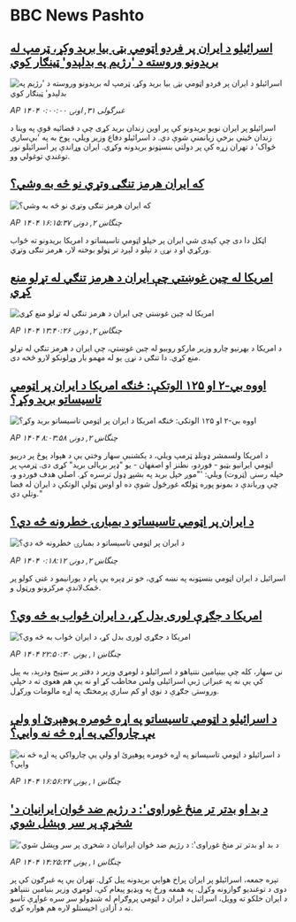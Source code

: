 # BBC News Pashto## [اسرائیلو د ایران پر فردو اټومي بټۍ بیا برید وکړ، ټرمپ له بریدونو وروسته د 'رژیم په بدلېدو' ټینګار کوي](https://www.bbc.co.uk/pashto/live/c8xgz07qqdgt?at_campaign=githubrss)![اسرائیلو د ایران پر فردو اټومي بټۍ بیا برید وکړ، ټرمپ له بریدونو وروسته د 'رژیم په بدلېدو' ټینګار کوي](https://ichef.bbci.co.uk/ace/standard/240/cpsprodpb/f6b5/live/17429060-5041-11f0-8c47-237c2e4015f5.png)_AP ۱۴۰۴ غبرگولی ۳۱, اونۍ ۰:۰۰:۰۰_اسرائیلو پر ایران نویو بریدونو کې پر اوین زندان برید کړی چې د قضائیه قوې په وینا د زندان ځینې برخې زیانمنې شوې دي. د اسرائیلو دفاع وزیر ویلي، پوخ به په 'بې‌ساري ځواک' د تهران زړه کې پر دولتي بنسټونو بریدونه وکړي. ایران وړاندې پر اسرائیلو نور توغندي توغولي وو.## [که ايران هرمز تنګی وتړي نو څه به وشي؟](https://www.bbc.com/pashto/articles/cq53gl0lqp9o?at_campaign=githubrss)![که ايران هرمز تنګی وتړي نو څه به وشي؟](https://ichef.bbci.co.uk/ace/ws/240/cpsprodpb/8aca/live/d6511520-504c-11f0-a466-d54f65b60deb.jpg)_AP ۱۴۰۴ چنگاښ ۲, دونۍ ۱۶:۱۵:۳۷_اټکل دا دی چې کېدی شي ايران پر خپلو اټومي تاسیساتو د امريکا بريدونو ته ځواب ورکړي او د نړۍ د تېلو د لېږد تر ټولو بوخته لار، هرمز تنګی وتړي.## [امریکا له چین غوښتي چې ایران د هرمز تنګي له تړلو منع کړي](https://www.bbc.com/pashto/articles/cn7dgmypjrgo?at_campaign=githubrss)![امریکا له چین غوښتي چې ایران د هرمز تنګي له تړلو منع کړي](https://ichef.bbci.co.uk/ace/ws/240/cpsprodpb/359c/live/4b5ec210-5037-11f0-8c47-237c2e4015f5.jpg)_AP ۱۴۰۴ چنگاښ ۲, دونۍ ۱۳:۴۰:۲۶_د امریکا د بهرنیو چارو وزیر مارکو روبیو له چین غوښتي، چې ایران د هرمز تنګي له تړلو منع کړي. دا تنګی د نړۍ یو له مهمو بار وړلونکو لارو څخه دی.## [اووه بي-۲ او ۱۲۵ الوتکې: څنګه امریکا د ایران پر اټومي تاسیساتو برید وکړ؟](https://www.bbc.com/pashto/articles/cwykx44w9ylo?at_campaign=githubrss)![اووه بي-۲ او ۱۲۵ الوتکې: څنګه امریکا د ایران پر اټومي تاسیساتو برید وکړ؟](https://ichef.bbci.co.uk/ace/ws/240/cpsprodpb/e8b0/live/c1955410-5020-11f0-8c47-237c2e4015f5.jpg)_AP ۱۴۰۴ چنگاښ ۲, دونۍ ۸:۰۳:۵۸_د امریکا ولسمشر ډونلډ ټرمپ ویلي، د یکشنبې سهار وختي یې د هېواد پوځ پر درېیو اټومي ایرانیو بټیو - فوردو، نطنز او اصفهان - یو "ډېر بریالی برید" کړی دی.
ټرمپ ‌پر خپله رسنۍ (ټروت) ویلي: '"موږ خپل برید په بشپړ ډول ترسره کړ. اصلي هدف فوردو و، چې ورباندې د بمونو پوره ټولګه غورځول شوې ده او اوس ټولې الوتکې د ایران له فضا وتلې دي."## [د ایران پر اټومي تاسیساتو د بمبارۍ خطرونه څه دي؟](https://www.bbc.com/pashto/articles/c3d1xn4g2mxo?at_campaign=githubrss)![د ایران پر اټومي تاسیساتو د بمبارۍ خطرونه څه دي؟](https://ichef.bbci.co.uk/ace/ws/240/cpsprodpb/908a/live/b6039800-4f67-11f0-86d5-3b52b53af158.png)_AP ۱۴۰۴ چنگاښ ۲, دونۍ ۰:۱۸:۱۲_اسرائیل د ایران اټومي بنسټونه په نښه کړي، خو تر ډېره یې پام د یورانیمو د غني کولو پر ځمک‌لاندې مرکزونو ورټول و.## [امریکا د جګړې لوری بدل کړ، د ایران ځواب به څه وي؟](https://www.bbc.com/pashto/articles/cgk3x88n0lzo?at_campaign=githubrss)![امریکا د جګړې لوری بدل کړ، د ایران ځواب به څه وي؟](https://ichef.bbci.co.uk/ace/ws/240/cpsprodpb/3329/live/1d0c3ae0-4f89-11f0-86d5-3b52b53af158.jpg)_AP ۱۴۰۴ چنگاښ ۱, يونۍ ۲۲:۵۰:۳۰_نن سهار، کله چې بینیامین نتنیاهو د اسرائیلو د لومړي وزیر د دفتر پر سټېج ودرېد، به پیل کې یې نه په عبرانۍ ژبې اسرائیلی ولس مخاطب کړ او نه یې هم هغوی ته د خپلې وروستۍ جګړې د نوي او کم ساري پرمختګ په اړه مالومات ورکړل.## [د اسرائیلو د اټومي تاسیساتو په اړه څومره پوهېږئ او ولې یې چارواکي په اړه څه نه وايي؟](https://www.bbc.com/pashto/articles/cwyq81qngwgo?at_campaign=githubrss)![د اسرائیلو د اټومي تاسیساتو په اړه څومره پوهېږئ او ولې یې چارواکي په اړه څه نه وايي؟](https://ichef.bbci.co.uk/ace/ws/240/cpsprodpb/8dd7/live/ea9ab630-4e85-11f0-b737-a9e30e736d38.png)_AP ۱۴۰۴ چنگاښ ۱, يونۍ ۱۶:۵۶:۲۷_## ['د بد او بدتر تر منځ غوراوی': د رژیم ضد ځوان ایرانیان د شخړې پر سر وېشل شوي](https://www.bbc.com/pashto/articles/cvg9rpxrv52o?at_campaign=githubrss)!['د بد او بدتر تر منځ غوراوی': د رژیم ضد ځوان ایرانیان د شخړې پر سر وېشل شوي](https://ichef.bbci.co.uk/ace/ws/240/cpsprodpb/a029/live/5801de50-4f54-11f0-8c47-237c2e4015f5.jpg)_AP ۱۴۰۴ چنگاښ ۱, يونۍ ۱۴:۲۵:۲۴_تېره جمعه، اسرائیلو پر ایران پراخ هوايي بریدونه پیل کړل. تهران یې په غبرګون کې پر دوی د توغندیو ګوازونه وکړل.
 په همغه ورځ په ویډیو پیغام کې، لومړي وزیر بنیامین نتنیاهو د ایران خلکو ته وویل، اسرائیل د ایران د اټومي پروګرام له شنډولو سر سره غواړې تاسو ته د آزادۍ اخیستلو لاره هم هواره کړي.